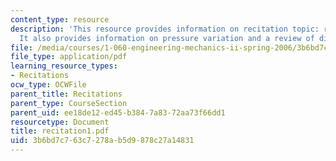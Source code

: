 ```yaml
---
content_type: resource
description: 'This resource provides information on recitation topic: review of hydrostatics.
  It also provides information on pressure variation and a review of dimensional analysis.'
file: /media/courses/1-060-engineering-mechanics-ii-spring-2006/3b6bd7c763c7278ab5d9878c27a14831_recitation1.pdf
file_type: application/pdf
learning_resource_types:
- Recitations
ocw_type: OCWFile
parent_title: Recitations
parent_type: CourseSection
parent_uid: ee18de12-ed45-b384-7a83-72aa73f66dd1
resourcetype: Document
title: recitation1.pdf
uid: 3b6bd7c7-63c7-278a-b5d9-878c27a14831
---
```

